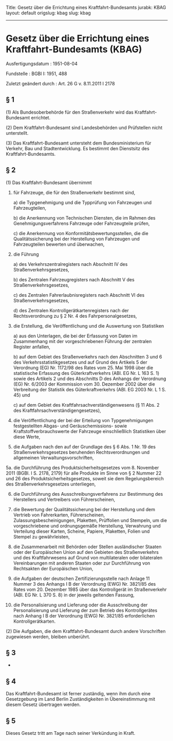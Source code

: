 Title: Gesetz über die Errichtung eines Kraftfahrt-Bundesamts
jurabk: KBAG
layout: default
origslug: kbag
slug: kbag

---

# Gesetz über die Errichtung eines Kraftfahrt-Bundesamts (KBAG)

Ausfertigungsdatum
:   1951-08-04

Fundstelle
:   BGBl I: 1951, 488

Zuletzt geändert durch
:   Art. 26 G v. 8.11.2011 I 2178


## § 1

(1) Als Bundesoberbehörde für den Straßenverkehr wird das Kraftfahrt-
Bundesamt errichtet.

(2) Dem Kraftfahrt-Bundesamt sind Landesbehörden und Prüfstellen nicht
unterstellt.

(3) Das Kraftfahrt-Bundesamt untersteht dem Bundesministerium für
Verkehr, Bau und Stadtentwicklung. Es bestimmt den Dienstsitz des
Kraftfahrt-Bundesamts.


## § 2

(1) Das Kraftfahrt-Bundesamt übernimmt

1.  für Fahrzeuge, die für den Straßenverkehr bestimmt sind,

    a)  die Typgenehmigung und die Typprüfung von Fahrzeugen und
        Fahrzeugteilen,


    b)  die Anerkennung von Technischen Diensten, die im Rahmen des
        Genehmigungsverfahrens Fahrzeuge oder Fahrzeugteile prüfen,


    c)  die Anerkennung von Konformitätsbewertungsstellen, die die
        Qualitätssicherung bei der Herstellung von Fahrzeugen und
        Fahrzeugteilen bewerten und überwachen,





2.  die Führung

    a)  des Verkehrszentralregisters nach Abschnitt IV des
        Straßenverkehrsgesetzes,


    b)  des Zentralen Fahrzeugregisters nach Abschnitt V des
        Straßenverkehrsgesetzes,


    c)  des Zentralen Fahrerlaubnisregisters nach Abschnitt VI des
        Straßenverkehrsgesetzes,


    d)  des Zentralen Kontrollgerätkartenregisters nach der Rechtsverordnung
        zu § 2 Nr. 4 des Fahrpersonalgesetzes,





3.  die Erstellung, die Veröffentlichung und die Auswertung von
    Statistiken

    a)  aus den Unterlagen, die bei der Erfassung von Daten im Zusammenhang
        mit der vorgeschriebenen Führung der zentralen Register anfallen,


    b)  auf dem Gebiet des Straßenverkehrs nach den Abschnitten 3 und 6 des
        Verkehrsstatistikgesetzes und auf Grund des Artikels 5 der Verordnung
        (EG) Nr. 1172/98 des Rates vom 25. Mai 1998 über die statistische
        Erfassung des Güterkraftverkehrs (ABl. EG Nr. L 163 S. 1) sowie des
        Artikels 2 und des Abschnitts D des Anhangs der Verordnung (EG) Nr.
        6/2003 der Kommission vom 30. Dezember 2002 über die Verbreitung der
        Statistik des Güterkraftverkehrs (ABl. EG 2003 Nr. L 1 S. 45) und


    c)  auf dem Gebiet des Kraftfahrsachverständigenwesens (§ 11 Abs. 2 des
        Kraftfahrsachverständigengesetzes),





4.  die Veröffentlichung der bei der Erteilung von Typgenehmigungen
    festgestellten Abgas- und Geräuschemissions- sowie
    Kraftstoffverbrauchswerte der Fahrzeuge einschließlich Statistiken
    über diese Werte,


5.  die Aufgaben nach den auf der Grundlage des § 6 Abs. 1 Nr. 19 des
    Straßenverkehrsgesetzes beruhenden Rechtsverordnungen und allgemeinen
    Verwaltungsvorschriften,


5a. die Durchführung des Produktsicherheitsgesetzes vom 8. November 2011
    (BGBl. I S. 2178, 2179) für alle Produkte im Sinne von § 2 Nummer 22
    und 26 des Produktsicherheitsgesetzes, soweit sie dem Regelungsbereich
    des Straßenverkehrsgesetzes unterliegen,


6.  die Durchführung des Ausschreibungsverfahrens zur Bestimmung des
    Herstellers und Vertreibers von Führerscheinen,


7.  die Bewertung der Qualitätssicherung bei der Herstellung und dem
    Vertrieb von Fahrerkarten, Führerscheinen, Zulassungsbescheinigungen,
    Plaketten, Prüffolien und Stempeln, um die vorgeschriebene und
    ordnungsgemäße Herstellung, Verwahrung und Verteilung dieser Karten,
    Scheine, Papiere, Plaketten, Folien und Stempel zu gewährleisten,


8.  die Zusammenarbeit mit Behörden oder Stellen ausländischer Staaten
    oder der Europäischen Union auf den Gebieten des Straßenverkehrs und
    des Kraftfahrwesens auf Grund von multilateralen oder bilateralen
    Vereinbarungen mit anderen Staaten oder zur Durchführung von
    Rechtsakten der Europäischen Union,


9.  die Aufgaben der deutschen Zertifizierungsstelle nach Anlage 11 Nummer
    3 des Anhangs I B der Verordnung (EWG) Nr. 3821/85 des Rates vom 20.
    Dezember 1985 über das Kontrollgerät im Straßenverkehr (ABl. EG Nr. L
    370 S. 8) in der jeweils geltenden Fassung,


10. die Personalisierung und Lieferung oder die Ausschreibung der
    Personalisierung und Lieferung der zum Betrieb des Kontrollgerätes
    nach Anhang I B der Verordnung (EWG) Nr. 3821/85 erforderlichen
    Kontrollgerätkarten.




(2) Die Aufgaben, die dem Kraftfahrt-Bundesamt durch andere
Vorschriften zugewiesen werden, bleiben unberührt.


## § 3

-


## § 4

Das Kraftfahrt-Bundesamt ist ferner zuständig, wenn ihm durch eine
Gesetzgebung im Land Berlin Zuständigkeiten in Übereinstimmung mit
diesem Gesetz übertragen werden.


## § 5

Dieses Gesetz tritt am Tage nach seiner Verkündung in Kraft.

